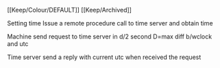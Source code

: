 [[Keep/Colour/DEFAULT]] [[Keep/Archived]] 

Setting time 
Issue a remote procedure call to time server and obtain time 

Machine send request to time server in d/2 second
D=max diff b/wclock and utc

Time server send a reply with current utc when received the request 

